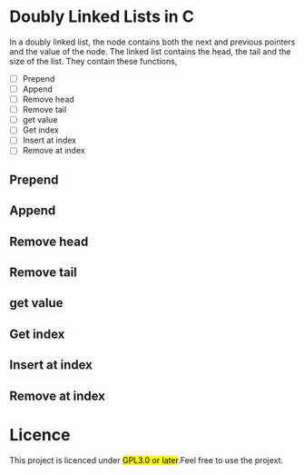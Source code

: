 # Doubly Linked Lists in C
In a doubly linked list, the node contains both the next and previous pointers and the value of the node.
The linked list contains the head, the tail and the size of the list. They contain these functions,
- [ ] Prepend
- [ ] Append
- [ ] Remove head
- [ ] Remove tail
- [ ] get value
- [ ] Get index
- [ ] Insert at index
- [ ] Remove at index
## Prepend
## Append
## Remove head
## Remove tail
## get value
## Get index
## Insert at index
## Remove at index
# Licence
This project is licenced under <mark>GPL3.0 or later</mark>.Feel free to use the projext.
